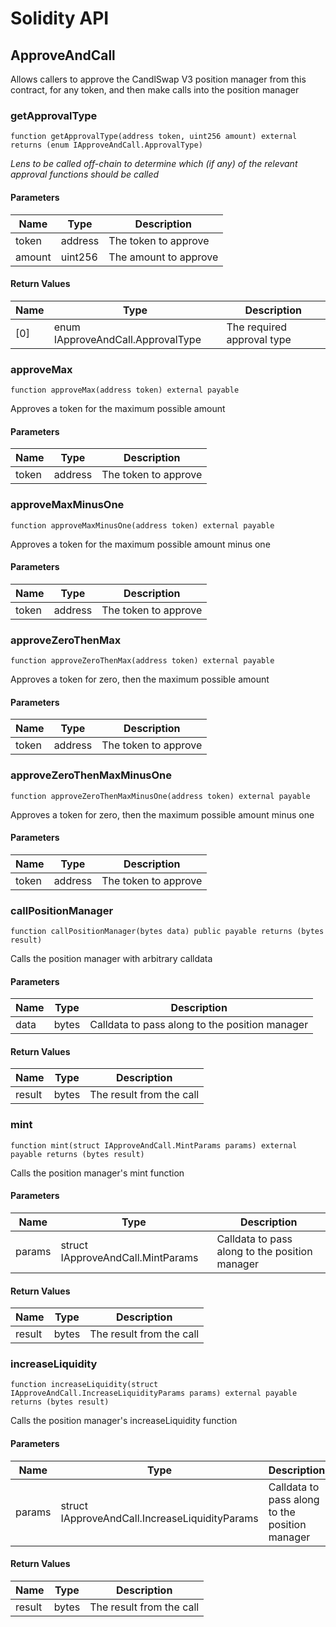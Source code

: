 # Solidity API

## ApproveAndCall

Allows callers to approve the CandlSwap V3 position manager from this contract,
for any token, and then make calls into the position manager

### getApprovalType

```solidity
function getApprovalType(address token, uint256 amount) external returns (enum IApproveAndCall.ApprovalType)
```

_Lens to be called off-chain to determine which (if any) of the relevant approval functions should be called_

#### Parameters

| Name | Type | Description |
| ---- | ---- | ----------- |
| token | address | The token to approve |
| amount | uint256 | The amount to approve |

#### Return Values

| Name | Type | Description |
| ---- | ---- | ----------- |
| [0] | enum IApproveAndCall.ApprovalType | The required approval type |

### approveMax

```solidity
function approveMax(address token) external payable
```

Approves a token for the maximum possible amount

#### Parameters

| Name | Type | Description |
| ---- | ---- | ----------- |
| token | address | The token to approve |

### approveMaxMinusOne

```solidity
function approveMaxMinusOne(address token) external payable
```

Approves a token for the maximum possible amount minus one

#### Parameters

| Name | Type | Description |
| ---- | ---- | ----------- |
| token | address | The token to approve |

### approveZeroThenMax

```solidity
function approveZeroThenMax(address token) external payable
```

Approves a token for zero, then the maximum possible amount

#### Parameters

| Name | Type | Description |
| ---- | ---- | ----------- |
| token | address | The token to approve |

### approveZeroThenMaxMinusOne

```solidity
function approveZeroThenMaxMinusOne(address token) external payable
```

Approves a token for zero, then the maximum possible amount minus one

#### Parameters

| Name | Type | Description |
| ---- | ---- | ----------- |
| token | address | The token to approve |

### callPositionManager

```solidity
function callPositionManager(bytes data) public payable returns (bytes result)
```

Calls the position manager with arbitrary calldata

#### Parameters

| Name | Type | Description |
| ---- | ---- | ----------- |
| data | bytes | Calldata to pass along to the position manager |

#### Return Values

| Name | Type | Description |
| ---- | ---- | ----------- |
| result | bytes | The result from the call |

### mint

```solidity
function mint(struct IApproveAndCall.MintParams params) external payable returns (bytes result)
```

Calls the position manager's mint function

#### Parameters

| Name | Type | Description |
| ---- | ---- | ----------- |
| params | struct IApproveAndCall.MintParams | Calldata to pass along to the position manager |

#### Return Values

| Name | Type | Description |
| ---- | ---- | ----------- |
| result | bytes | The result from the call |

### increaseLiquidity

```solidity
function increaseLiquidity(struct IApproveAndCall.IncreaseLiquidityParams params) external payable returns (bytes result)
```

Calls the position manager's increaseLiquidity function

#### Parameters

| Name | Type | Description |
| ---- | ---- | ----------- |
| params | struct IApproveAndCall.IncreaseLiquidityParams | Calldata to pass along to the position manager |

#### Return Values

| Name | Type | Description |
| ---- | ---- | ----------- |
| result | bytes | The result from the call |

